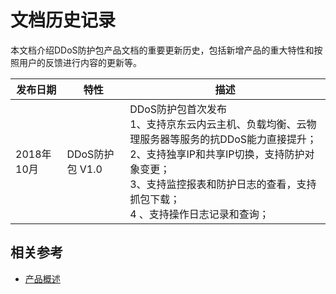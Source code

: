 # 文档历史记录

本文档介绍DDoS防护包产品文档的重要更新历史，包括新增产品的重大特性和按照用户的反馈进行内容的更新等。

|发布日期|特性|描述|
|-|-|-|
|2018年10月|DDoS防护包 V1.0|DDoS防护包首次发布<br />1、支持京东云内云主机、负载均衡、云物理服务器等服务的抗DDoS能力直接提升；<br />2、支持独享IP和共享IP切换，支持防护对象变更；<br />3、支持监控报表和防护日志的查看，支持抓包下载；<br />4 、支持操作日志记录和查询；<br />|



## 相关参考

- [产品概述](../Introduction/Product-Overview.md)

